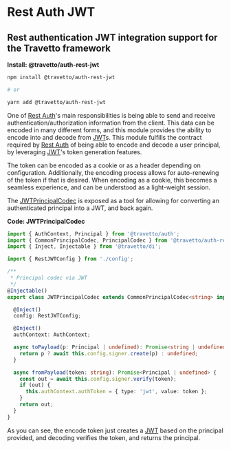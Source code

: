 <!-- This file was generated by @travetto/doc and should not be modified directly -->
<!-- Please modify https://github.com/travetto/travetto/tree/main/module/auth-rest-jwt/DOC.tsx and execute "npx trv doc" to rebuild -->
# Rest Auth JWT

## Rest authentication JWT integration support for the Travetto framework

**Install: @travetto/auth-rest-jwt**
```bash
npm install @travetto/auth-rest-jwt

# or

yarn add @travetto/auth-rest-jwt
```

One of [Rest Auth](https://github.com/travetto/travetto/tree/main/module/auth-rest#readme "Rest authentication integration support for the Travetto framework")'s main responsibilities is being able to send and receive authentication/authorization information from the client.  This data can be encoded in many different forms, and this module provides the ability to encode into and decode from [JWT](https://jwt.io/)s. This module fulfills the contract required by [Rest Auth](https://github.com/travetto/travetto/tree/main/module/auth-rest#readme "Rest authentication integration support for the Travetto framework") of being able to encode and decode a user principal, by leveraging [JWT](https://github.com/travetto/travetto/tree/main/module/jwt#readme "JSON Web Token implementation")'s token generation features. 

The token can be encoded as a cookie or as a header depending on configuration.  Additionally, the encoding process allows for auto-renewing of the token if that is desired.  When encoding as a cookie, this becomes a seamless experience, and can be understood as a light-weight session. 

The [JWTPrincipalCodec](https://github.com/travetto/travetto/tree/main/module/auth-rest-jwt/src/codec.ts#L11) is exposed as a tool for allowing for converting an authenticated principal into a JWT, and back again.

**Code: JWTPrincipalCodec**
```typescript
import { AuthContext, Principal } from '@travetto/auth';
import { CommonPrincipalCodec, PrincipalCodec } from '@travetto/auth-rest';
import { Inject, Injectable } from '@travetto/di';

import { RestJWTConfig } from './config';

/**
 * Principal codec via JWT
 */
@Injectable()
export class JWTPrincipalCodec extends CommonPrincipalCodec<string> implements PrincipalCodec {

  @Inject()
  config: RestJWTConfig;

  @Inject()
  authContext: AuthContext;

  async toPayload(p: Principal | undefined): Promise<string | undefined> {
    return p ? await this.config.signer.create(p) : undefined;
  }

  async fromPayload(token: string): Promise<Principal | undefined> {
    const out = await this.config.signer.verify(token);
    if (out) {
      this.authContext.authToken = { type: 'jwt', value: token };
    }
    return out;
  }
}
```

As you can see, the encode token just creates a [JWT](https://jwt.io/) based on the principal provided, and decoding verifies the token, and returns the principal.
